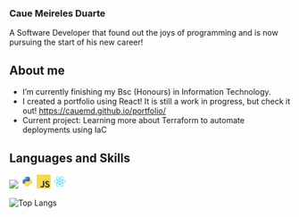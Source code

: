 ### Caue Meireles Duarte

A Software Developer that found out the joys of programming and is now pursuing the start of his new career!

## About me

* I’m currently finishing my Bsc (Honours) in Information Technology.
* I created a portfolio using React! It is still a work in progress, but check it out! https://cauemd.github.io/portfolio/
* Current project: Learning more about Terraform to automate deployments using IaC

## Languages and Skills
<code><img height="25" src="https://www.oracle.com/a/ocom/img/obic-java-cup.svg"></code>
<code><img height="25" src="https://raw.githubusercontent.com/github/explore/80688e429a7d4ef2fca1e82350fe8e3517d3494d/topics/python/python.png"></code>
<code><img height="25" src="https://raw.githubusercontent.com/github/explore/80688e429a7d4ef2fca1e82350fe8e3517d3494d/topics/javascript/javascript.png"></code>
<code><img height="25" src="https://raw.githubusercontent.com/github/explore/80688e429a7d4ef2fca1e82350fe8e3517d3494d/topics/react/react.png"></code>

![Top Langs](https://github-readme-stats.vercel.app/api/top-langs/?username=cauemd)
